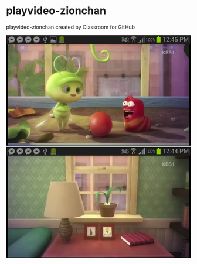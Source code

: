 # playvideo-zionchan
playvideo-zionchan created by Classroom for GitHub

![video](12278198_1104189406259942_159617976_n.jpg)
![video2](12358428_1104189359593280_1259995745_n.jpg)
